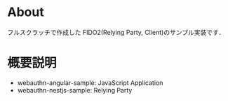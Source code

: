 # About

フルスクラッチで作成した FIDO2(Relying Party, Client)のサンプル実装です．

# 概要説明

- webauthn-angular-sample: JavaScript Application
- webauthn-nestjs-sample: Relying Party
